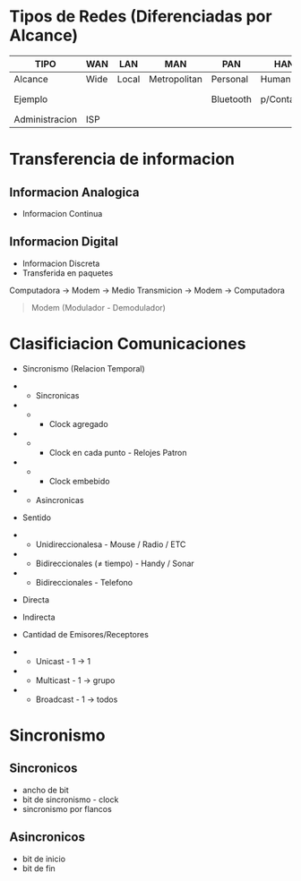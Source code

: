 # Tipos de Redes (Diferenciadas por Alcance)

|TIPO          |WAN |LAN  |MAN         |PAN      |HAN       |BAN         |
|--------------|----|-----|------------|---------|----------|------------|
|Alcance       |Wide|Local|Metropolitan|Personal |Human     |Body        |
|Ejemplo       |    |     |            |Bluetooth|p/Contacto|Disp Medicos|
|Administracion|ISP |     |            |         |          |            |


# Transferencia de informacion
## Informacion Analogica
* Informacion Continua

## Informacion Digital
* Informacion Discreta
* Transferida en paquetes

Computadora → Modem → Medio Transmicion → Modem → Computadora

> Modem (Modulador - Demodulador)

# Clasificiacion Comunicaciones
* Sincronismo (Relacion Temporal)

* * Sincronicas

* * * Clock agregado
* * * Clock en cada punto - Relojes Patron
* * * Clock embebido

* * Asincronicas

* Sentido

* * Unidireccionalesa - Mouse / Radio / ETC
* * Bidireccionales (≠ tiempo) - Handy / Sonar
* * Bidireccionales - Telefono

* Directa
* Indirecta

* Cantidad de Emisores/Receptores

* * Unicast - 1 → 1
* * Multicast - 1 → grupo
* * Broadcast - 1 → todos

# Sincronismo
## Sincronicos
* ancho de bit
* bit de sincronismo - clock
* sincronismo por flancos

## Asincronicos
* bit de inicio
* bit de fin

